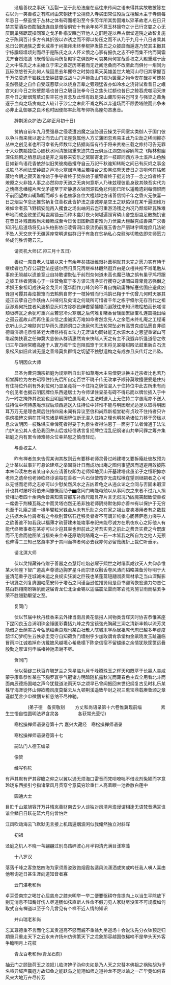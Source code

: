 <!-- { "loadSidebar": true } -->
　　迳启善权之事灰飞瓦裂一至于此恐法座在远往来传闻之语未得其实故敢披陈左右以为一笑善权之有陈祠由宋朝抚干公捐赀入寺买田常住殁后立檀越木主于寺侧每年忌日一祭虽觉于丛林之体有碍而相沿至今多历年所其势固难以猝革故老人在日只禁其荤酒杂沓酣酗流连自是僧俗俱安十有余年矣不意玉林攘夺之计已行贪婪之心无厌鹊巢强踞既操同室之戈矛卧榻安眠岂容他人之鼾睡遂以吞占僧堂道院之故智复施之于陈祠百计多方令其折毁以诈诱之而不得以势压之而不从乃于九月十八日者乘其忌日公祭通族之耆长咸萃于祠揖拜未终拳棍猝发陈氏之众披靡而遁遂乃焚其主撤其宇栋牖垣墙顷刻而尽于是陈氏之众人怀义愤之心家有报仇之志不呼而集不约而同霜戈齐奋烈焰遄飞既僧俗而两伤复殿宇之俱毁吁可哀矣尚何言哉善权之大殿重建于唐之大中陈氏之木主始立于宋之嘉定历寒暑而无迁阅沧桑而不改至此而俱付一炬同为瓦砾悠悠苍天此何人哉回思去年攫夺之时势焰熏天英雄盖世大地河山尽归其掌握百千万亿莫遗于锱铢法堂钟鼓变成战斗之声狮象山门视为箧囊之物今安在哉亦可愧矣虽然强徒之自作自受既惹孽火以烧身吾辈之旁观猛省亦如冷水之浇背试看昔日之峨宫大刹今日之败壁颓墙也昔日之瞋目张拳今日之焦头烂额也昔日之鲸吞虎噬滔天燎原今日之断烟荒草幻影空花也言念及此惟有戢足深山藏形穷谷岂可复与强梁之辈角逐于血肉之场贪痴之人较计于沙尘之末此不肖之所以弃道场而不顾委塔院而弗争未必非止乱御暴之良术也时因便邮率此陈布仰祈高座勿吝惠音。

　　辞荆溪众护法(乙卯正月初十日)

　　贫衲自前年九月受强暴之侵凌遭凶魔之迫胁漫云操戈于同室实类御人于国门彼以争斗而来我以退让而去山门法座竟属他人方丈蒲团忽焉易主此乃尘劫之稀闻抑亦丛林之创见者也所可幸者先师数年之拮据尚留有待于将来贫衲三载之修持可告无罪于大众携瓢独往心随秋水同清振锡重来迹共白云俱远江湖空阔容鸥鹭之飞翔林壑幽深任鹪鹩之栖息跳出是非之海移来安乐之窝聊寄北郭一枝即同西方净土溪声山色触目如新鸟语花香依然似旧笑彼痴愚攫夺自云万祀千秋谁知转盼之间已有灰烬之事金戈铁马不闻法堂钟鼓之声冷火寒烟岂睹兰若楼台之影黑焰熏天昔日之贪嗔何在枯骸蔽地今朝之寂灭谁怜始于争夺者终于焚杀始于攘臂者终于挺刃始于一念之焰者终于燎原之火非独人事之必然抑亦天道之无爽何意斯人乃昧兹理彼虽身致其殃吾实代为之愧痛念幡幢片席戈矛遽至于斯静思衣钵同源狐兔悲何能已所以遥瞻遗刹每惆恨而不前回望故山辄踟蹰而却步者也兹承各位大檀越地方诸善信悯千年之香火无依喜一日之烟尘乍息还推贫衲复住善权此皆护法之虔诚亦是空王之默佑但在某千遍图维万难如命者孤飞野鹤安能再入攫食之场出岫闲云岂可重游汤镬之内况乃颓垣碎瓦殊难布地而成金败垄荒畦岂易锄云而种木龛灯夜火何堪遍照宵磷山舍空厨岂足散施饥雀在昔日补残葺敝尚未臻厥成至今日舍旧图新应更难为力伏冀大檀越克成善果广求善知识弘启道场将见山头柏影依旧凌霄洞口泉流仍前戛玉香台严丽琳宇辉煌庶几法轮不坠人天交庆于无疆莲座常明道俗群归于有象在贫衲私心克慰弥切瞻依即先师愿力终成何胜忻荷云云。

　　请灵机大师(乙卯三月十五日)

　　善权一席自老人驻锡以来十有余年矣拮据维艰补葺稍就其未完之愿力实有待于继续者也乃存公嗣登法座遽尔西归贯兄再继禅林翩然遐弃由是众檀共推不肖黾勉从事庶无陨越以遗羞竞业自持敢谓恢弘于前烈奈何道未高也魔已随之鹊有巢乎鸠将踞之彼王林者骋狼心于一往营兔窟于多方谬云清净实行攫夺之谋罔曰尊卑竟恣强僭之术狮王象祖幻成铁马金戈贝叶莲华翻作刀峰剑岭不肖自愧疏庸殊惭蹇劣固应避此凶锋岂可撄其毒焰抴筇而去鹪鹩自寄于一枝掉臂而行鸿鹄已翔于千仞曾几何时天暴其迹正云孽自己作妖由人兴嗟何及矣谓之何哉所可惜者千年之栋宇倏尔无存百代之祖庭渺焉何托兹者风波梢息灰烬方除郡邑绅耆望幡幢而遐跂往来知识瞻桧柏而长嗟谓颓垣碎瓦之余犹可重兴兰若思冷火寒烟之后何难复睹香台瑶函累牍宝札连篇挽出岫之孤云返故山而再住虽众信之虔诚实万难如命者然念先人之余愿未终礼庵之工程甫讫听山头之啼鴃岂甘华雨久湮顾洞口之流泉何忍法轮常坠必有高贤克成弘愿自非硕德曷济艰屯恭惟某老大师修持有本法力无涯谊均同钵能无水源木本之思望重诸山可堪起獘扶衰之任仰冀大慈俯从群请惠然肯来快睹人天之有主不我遐弃忻逢道俗之攸归三华四树常瞻高座于人寰万嶂千峦岂阻孤筇于天末将见翠楼绀殿法鼓重新白石流泉松风似旧此诚无量之善缘莫负群情之切望不独慰遗构之有成亦且庆传灯之弗坠。

　　与明因众大师

　　显圣为曹洞滴宗祖庭为规矩所自出非如草庵木主易僧更派换主迁宗者比也若乃祖堂牌位为左右昭穆住持先后所自定百世不祧千传无改孝子顺孙莫敢擅便爰是住持有住持位外刹有外刹位何乃显圣竟将一不住持之牌位混入于住持位中此古所未有而今创见者也据云明因牌位系西遁居士为令师谋住显圣有碍不得已而以牌位插入于中为一时之掩饰其说妄也且明因牌位愚庵老人主法时送入上无住持二字愚庵亦不送入住持位中何待愚庵示寂后烦西遁送入住持位中非惟不能与明因增光适足以取辱明因耳万万无是理也厥后住持四易未闻有异议至俍和尚鼎新祖堂勒有贞玟不住持者只许供傍楹碑文俱在其可忽诸是明因牌位断无混入住持之理也明矣承诸位力移于旁楹以息众议明因一枝殊堪庆幸俾死者得妥于九泉生者得沾恩于一面穷于法者俾通于法法门护法公其人也恐我回弁山后或轻信诱言复摇牌位混乱纪纲诸山共举问罪之筹齐集祖庭之内有累令师难帱众位幸熟思之慎毋轻动。

　　与善权主人

　　昨有禅者忽来告假某询其故则云有要移老师灵骨过岭建塔又要拆庵赴彼故预为之计某以兹事非可悬论建塔之举固将计日而成功出庵之图何事望风而退避用敢披陈本末仰渎左右者某自辛亥应请善权即为老师择地买山开基建塔此虽弟子之恒职抑亦老师之遗命也老师临终谆谕每在善权一片石但使窀穸无虞松楸在望则继嗣者之心可以无憾而老师之志亦可以少慰矣然风水之吉凶着龟之从违众论之佥同与否固未暇深计也其时屡呼将伯未闻慷慨而助予▆念同门畴能黾勉以从事同衣之来者不过九人捐赀相助者四十余两余皆亲知告贷那东补西尺籍具存片言无诳况乃凶魔突起致使善权一席委于荆榛瓦砾之中而灵塔岿然无恙非独老师阴持默佑抑亦善神有以保护于无穷也至于礼庵之建一椽半甓粒米铢金从未有乐助之众在家之祖业变卖凑用者有之数载之拮据木头竹屑者有之今欲别营塔石迁移灵骨者不可谓非纯孝心肠菩萨愿力嗟乎人之欲善谁不如我我以福薄才疏营建未能竣事奉祀未能尽诚方在夙夜疚心之际他人有能代终厥事者在某亦可以少逭其辜也但前此之劳吾实劳之前此之费吾实费之今既废而不用舍而他图某当措处来金奉还原助则塔庵之一石一木皆我之所自为之他人无预也俾得二三知己悠游率岁于其间而禅者何必去我亦何必留哉统祈上裁伫听垂示。

　　请北溟大师

　　伏以灵锷藏锋待赠于善器之杰慧灯吐焰必耀于熙世之时缁素咸钦天人共仰恭惟某大师座下智广道高声尊德迈胸罗星斗而宗律双融舌卷风涛而韬略兼备芳标明于大鉴清范重乎连城诚末运之良规实狂澜之巨筏也某蓬蒿短翮谫质庸材承乏当山深惭影于埙篪之列复膺国岫愿安师于塔石之间谨当逊位推贤用是赍书迎驾恢宏道力勿吝仁慈白鹤翔南盼锦帆而速届青龙伫北企金锡以遥临震法雷而寒岩竞秀施甘雨而枯荄争荣不胜翘勤颙望之至。

　　复同门

　　伏以节届中秋丹桂香来云外律当南吕黄花信报人间物类含辉天时协吉恭惟某座下昆冈良玉合浦明珠金锤匿彩囊括九峰之秀宝镜弢光胸藏三泖之清新丰赖以流芳灵隐借之垂荫实古今弘范缁素良规也某白社散人皖城末学忝居祖席代庖已越多年虚度韶华幻梦叨生五帙赤圭竞守自知荷负门墙绀宇少加敢谓肯承堂构金飙晓发玉趾遥临冒雨冲江诚若掉舟访戴披风越境心希悬榻下陈奈信宿不留缱绻之余情犹耿筐筐远叠殷勤之厚谊何申临楮神驰肃谢不尽。

　　贺同门

　　伏以菊绽三秋百卉毓芝兰之秀星临九月千峰腾珠玉之辉天和既萃于长嬴人类咸蒙乎康阜恭惟某座下胸罗寰宇气冠诸方明暗随机露秋光而藏春色主宾全用看北斗而面南辰德扬国岫之声今犹载道法雨天华之颂早已曾闻振回末世纪纲复古见时礼乐某株守海涯徒怀山仰欲瞻风度莫罄云从九顿荆溪遥致华封之祝三熏宝鼎载赓鲁颂之章谨献芜言少申微悃专祈慈纳不尽神驰。

　　　　　(弟子德　备资敬刻
　　方丈和尚语录第十六卷惟冀现前缁
　　　　素生生悟自性圆明法界含灵各
　　　　各获常光莹彻)

　　寒松操禅师语录卷第十六
嘉兴大藏经　寒松操禅师语录


　　寒松操禅师语录卷第十七

　　嗣法门人德玉编录

　　像赞

　　经写弥陀

有声其默有俨其容瞻之仰之以翼以通无烦海口雷音而梵呗嘹喨不借龙剂兔颖而字意玲珑东西接引兮指诸掌风月贯穿兮意莫穷珍重仁人高着眼一池香散白莲中

　　圆通大士

目贮千山翠旭容开万井晴岚善财南去少人谈独对风清月澹谩谓相逢无语梵音满耳谁谙金鳞日日跃花篮六月何曾怕烂

江风吹动海云飞默默无言接上机踏遍烟波闲似我翛然独立对斜晖

　　初祖

迳庭之机人不晓一苇翩翩过别岛踏碎波心月半钩清光满目漾寒藻

　　十八罗汉

落落千峰之客悠悠四海为家须眉姿致饱烟霞各适风流潇洒或笑或吟任我人嗔人喜由他宥询近日甚生涯向道知音者寡

　　云门湛老和尚

卓耳受南宗之喝甘心屈慈舟之膝未明举一举二便要驱耕夺食提向上以当生平除放下别无消息不知觜好伤人尽道肠如弦直断人性命不假刀见人家财尽没匿不可规模如何取式自有禅道以至于今几曾见有个样不近人情的知识

　　弁山瑞老和尚

忘其尊德重不言而化忘其贵道高不怒而威不重翁九坐道场十会说法先分衣钵预定归期重只重走天下之云水未许扬州仿佛策天下之龙象那容越国依稀啼不是举头天外客争瞻明月上花枝

　　青龙百老和尚(青龙石刻)

抽云门之顾鼓荷玉之浪奴儿临济婢子沩仰夫如是乃人天之灾彗本佛祖之祸殃胡为乎名喧异域声震遐方故知鱼之能跃鸟之能翔如师之道神龙不足以谕之一芒毕竟如何春风来大地万卉尽传芳

